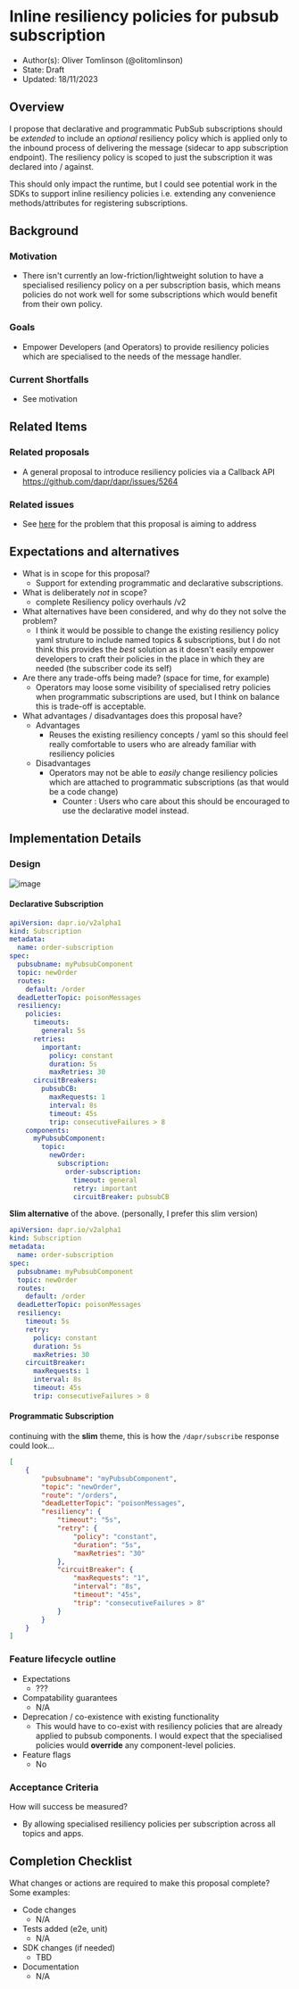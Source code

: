 # Inline resiliency policies for pubsub subscription

* Author(s): Oliver Tomlinson (@olitomlinson)
* State: Draft
* Updated: 18/11/2023

## Overview

I propose that declarative and programmatic PubSub subscriptions should be _extended_ to include an _optional_ resiliency policy which is applied only to the inbound process of delivering the message  (sidecar to app subscription endpoint). The resiliency policy is scoped to just the subscription it was declared into / against.

This should only impact the runtime, but I could see potential work in the SDKs to support inline resiliency policies i.e. extending any convenience methods/attributes for registering subscriptions.

## Background

### Motivation
- There isn't currently an low-friction/lightweight solution to have a specialised resiliency policy on a per subscription basis, which means policies do not work well for some subscriptions which would benefit from their own policy.

### Goals
- Empower Developers (and Operators) to provide resiliency policies which are specialised to the needs of the message handler.

### Current Shortfalls
- See motivation
  
## Related Items

### Related proposals 

- A general proposal to introduce resiliency policies via a Callback API https://github.com/dapr/dapr/issues/5264

### Related issues 

- See [here](https://github.com/dapr/dapr/issues/7184) for the problem that this proposal is aiming to address

## Expectations and alternatives

* What is in scope for this proposal?
  * Support for extending programmatic and declarative subscriptions.
* What is deliberately *not* in scope?
  * complete Resiliency policy overhauls /v2
* What alternatives have been considered, and why do they not solve the problem?
  * I think it would be possible to change the existing resiliency policy yaml struture to include named topics & subscriptions, but I do not think this provides the _best_ solution as it doesn't easily empower developers to craft their policies in the place in which they are needed (the subscriber code its self)
* Are there any trade-offs being made? (space for time, for example)
  * Operators may loose some visibility of specialised retry policies when programmatic subscriptions are used, but I think on balance this is trade-off is acceptable.
* What advantages / disadvantages does this proposal have?
  * Advantages
    * Reuses the existing resiliency concepts / yaml so this should feel really comfortable to users who are already familiar with resiliency policies
  * Disadvantages
    * Operators may not be able to _easily_ change resiliency policies which are attached to programmatic subscriptions (as that would be a code change)
      * Counter : Users who care about this should be encouraged to use the declarative model instead.


## Implementation Details

### Design

![image](https://github.com/olitomlinson/proposals/assets/4224880/f7d881d1-7511-430b-bf5a-5a5203b5b005)


#### Declarative Subscription 

```yaml
apiVersion: dapr.io/v2alpha1
kind: Subscription
metadata:
  name: order-subscription
spec:
  pubsubname: myPubsubComponent
  topic: newOrder
  routes:
    default: /order
  deadLetterTopic: poisonMessages
  resiliency:
    policies:
      timeouts:
        general: 5s
      retries:
        important:
          policy: constant
          duration: 5s
          maxRetries: 30
      circuitBreakers:
        pubsubCB:
          maxRequests: 1
          interval: 8s
          timeout: 45s
          trip: consecutiveFailures > 8
    components:
      myPubsubComponent:
        topic:
          newOrder:
            subscription:
              order-subscription:
                timeout: general
                retry: important
                circuitBreaker: pubsubCB
```

**Slim alternative** of the above. (personally, I prefer this slim version)

```yaml
apiVersion: dapr.io/v2alpha1
kind: Subscription
metadata:
  name: order-subscription
spec:
  pubsubname: myPubsubComponent
  topic: newOrder
  routes:
    default: /order
  deadLetterTopic: poisonMessages
  resiliency:
    timeout: 5s
    retry: 
      policy: constant
      duration: 5s
      maxRetries: 30
    circuitBreaker:
      maxRequests: 1
      interval: 8s
      timeout: 45s
      trip: consecutiveFailures > 8
```

#### Programmatic Subscription

continuing with the **slim** theme, this is how the `/dapr/subscribe` response could look...

```json
[
    {
        "pubsubname": "myPubsubComponent",
        "topic": "newOrder",
        "route": "/orders",
        "deadLetterTopic": "poisonMessages",
        "resiliency": {
            "timeout": "5s",
            "retry": {
                "policy": "constant",
                "duration": "5s",
                "maxRetries": "30"
            },
            "circuitBreaker": {
                "maxRequests": "1",
                "interval": "8s",
                "timeout": "45s",
                "trip": "consecutiveFailures > 8"
            }
        }
    }
]
```


### Feature lifecycle outline

* Expectations
  * ???
* Compatability guarantees
  * N/A
* Deprecation / co-existence with existing functionality
  * This would have to co-exist with resiliency policies that are already applied to pubsub components. I would expect that the specialised policies would **override** any component-level policies.
* Feature flags
  * No

### Acceptance Criteria

How will success be measured? 

* By allowing specialised resiliency policies per subscription across all topics and apps.

## Completion Checklist

What changes or actions are required to make this proposal complete? Some examples:

* Code changes
  * N/A
* Tests added (e2e, unit)
  * N/A
* SDK changes (if needed)
  * TBD
* Documentation
  * N/A



